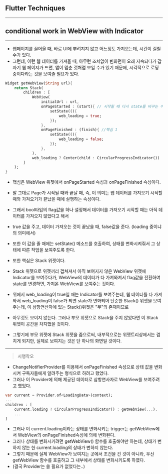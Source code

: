 <h2>Flutter Techniques</h2>

<hr>

<h2>conditional work in WebView with Indicator</h2>

<hr>

- 웹페이지를 끌어올 때, 바로 UI에 뿌려지지 않고 어느정도 가져오는데, 시간이 걸릴 수가 있다. 
- 그런데, 이런 웹 데이터를 가져올 때, 아무런 조치없이 빈화면이 오래 지속되다가 갑자기 웹 페이지가 뜨면, 앱이 멈춘 것처럼 보일 수가 있기 때문에, 시각적으로 로딩 중이다라는 것을 보여줄 필요가 있다. 

```dart
Widget getWebView(String url){
    return Stack(
    	children : [
            WebView(
            	initialUrl : url,
            	onPageStarted : (start){ // 시작될 때 다시 state를 바꾸는 이유는 다시 이 WebView를 보여줄 때는 상태가 이미 변한 상태여서 일회성이 되버린다.
                    setState((){
                        web_loading = true;
                    });
                },
                onPageFinished : (finish){ //핵심 1
                    setState((){
                        web_loading = false;
                    });
                },
            ),
            web_loading ? Center(child : CircularProgressIndicator()) : Stack(); //핵심 2
        ]
    );
}
```

- 핵심은 WebView 위젯에서 onPageStarted 속성과 onPageFinished 속성이다.
- 말 그대로 Page가 시작될 때와 끝날 때, 즉, 이 의미는 웹 데이터를 가져오기 시작할 때와 가져오기가 끝났을 때에 실행하는 속성이다. 
- 그래서 bool타입의 flag값을 하나 설정해서 데이터를 가져오기 시작할 때는 아직 데이터를 가져오지 않았다고 해서 
- true 값을 주고, 데이터 가져오는 것이 끝났을 때, false값을 준다. (loading 중이냐의 의미에서) 
- 또한 이 값을 줄 때에는 setState() 메소드를 호출하여, 상태를 변화시켜줘서 그 상태에 따른 작업을 보여주도록 한다. 

- 또한 핵심은 Stack 위젯이다. 
- Stack 위젯으로 위젯끼리 겹쳐져서 아직 보여지지 않은 WebView 위젯에 Indicator를 보여주다가, WebView의 데이터가 다 가져와져서 flag값을 전환하여 state를 변경하면, 가져온 WebView를 보여주는 것이다. 
- 위에서 web_loading이 true일 때는 Indicator를 보여주는데, 웹 데이터를 다 가져와서 web_loading이 false가 되면 state가 변화되어 단순한 Stack() 위젯을 보여주는데, 이 삼항연산자에 있는 Stack()위젯은 "무"의 존재이므로 
- 아무것도 보이지 않는다. 그러나 부모 위젯으로 Stack을 주지 않았다면 이 Stack 위젯이 공간을 차지했을 것이다.
- 그렇기에 부모 위젯에 Stack 위젯을 줌으로써, 내부적으로는 위젯트리상에서는 겹치게 되지만, 실제로 보여지는 것은  단 하나의 화면일 것이다. 

<hr>

> 시행착오

- ChangeNotifierProvider를 이용해서 onPageFinished 속성으로 상태 값을 변화시켜 구독자들에게 알려주는 형식으로 하려고 했었다. 
- 그러나 이 Provider에 의해 제공된 데이터로 삼항연사자로 WebView를 보여주려고 했었다.

```dart
var current = Provider.of<LoadingData>(context);
...
children : [
    current.loading ? CircularProgressIndicator() : getWebView(...),
    ...
]
```

- 그러나 이 current.loading이라는 상태를 변화시키는 trigger는 getWebView에서 WebView의 onPageFinished속성에 의해 변화된다. 
- 그러나 상태를 변화시키려면 getWebView() 함수를 호출해야만 하는데, 상태가 변하지 않는 한 current.loading의 상태가 변하지 않는다. 
- 그렇기 때문에 실제 WebView가 보여지는 곳에서 조건을 건 것이 아니라, 우선 getWebView 함수를 호출하고 그 내부에서 상태를 변화시키도록 하였다. 
- (결국 Provider는 쓸 필요가 없었다는..)





